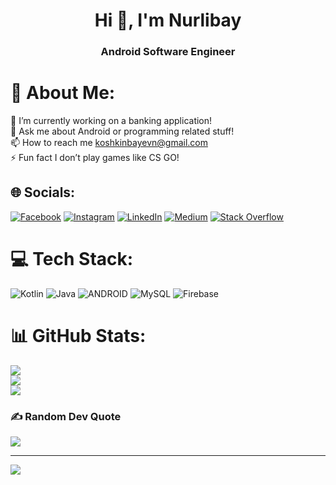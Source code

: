 <h1 align="center">Hi 👋, I'm Nurlibay</h1>
<h3 align="center">Android Software Engineer </h3>

# 💫 About Me:
🔭 I’m currently working on a banking application!<br>💬 Ask me about Android or programming related stuff!<br>📫 How to reach me koshkinbayevn@gmail.com<br>⚡ Fun fact I don’t play games like CS GO!


## 🌐 Socials:
[![Facebook](https://img.shields.io/badge/Facebook-%231877F2.svg?logo=Facebook&logoColor=white)](https://facebook.com/100078859361328) [![Instagram](https://img.shields.io/badge/Instagram-%23E4405F.svg?logo=Instagram&logoColor=white)](https://instagram.com/_nurlibay.dev) [![LinkedIn](https://img.shields.io/badge/LinkedIn-%230077B5.svg?logo=linkedin&logoColor=white)](https://linkedin.com/in/nurlibay-koshkinbaev-374071202) [![Medium](https://img.shields.io/badge/Medium-12100E?logo=medium&logoColor=white)](https://medium.com/@nurlibaydev) [![Stack Overflow](https://img.shields.io/badge/-Stackoverflow-FE7A16?logo=stack-overflow&logoColor=white)](https://stackoverflow.com/users/14375674) 

# 💻 Tech Stack:
![Kotlin](https://img.shields.io/badge/kotlin-%230095D5.svg?style=for-the-badge&logo=kotlin&logoColor=white) ![Java](https://img.shields.io/badge/java-%23ED8B00.svg?style=for-the-badge&logo=java&logoColor=white) ![ANDROID](https://img.shields.io/badge/android-%2320232a.svg?style=for-the-badge&logo=android&logoColor=%a4c639) ![MySQL](https://img.shields.io/badge/mysql-%2300f.svg?style=for-the-badge&logo=mysql&logoColor=white) ![Firebase](https://img.shields.io/badge/firebase-%23039BE5.svg?style=for-the-badge&logo=firebase)
# 📊 GitHub Stats:
![](https://github-readme-stats.vercel.app/api?username=Nurlibay&theme=radical&hide_border=false&include_all_commits=true&count_private=true)<br/>
![](https://github-readme-streak-stats.herokuapp.com/?user=Nurlibay&theme=radical&hide_border=false)<br/>
![](https://github-readme-stats.vercel.app/api/top-langs/?username=Nurlibay&theme=radical&hide_border=false&include_all_commits=true&count_private=true&layout=compact)

### ✍️ Random Dev Quote
![](https://quotes-github-readme.vercel.app/api?type=horizontal&theme=radical)

---
[![](https://visitcount.itsvg.in/api?id=Nurlibay&icon=0&color=0)](https://visitcount.itsvg.in)

<!-- Proudly created with GPRM ( https://gprm.itsvg.in ) -->
